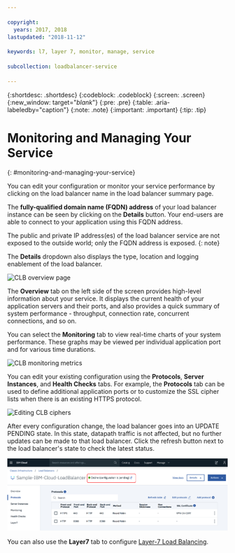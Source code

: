 ```yaml
---

copyright:
  years: 2017, 2018
lastupdated: "2018-11-12"

keywords: l7, layer 7, monitor, manage, service

subcollection: loadbalancer-service

---
```


{:shortdesc: .shortdesc}
{:codeblock: .codeblock}
{:screen: .screen}
{:new_window: target="_blank_"}
{:pre: .pre}
{:table: .aria-labeledby="caption"}
{:note: .note}
{:important: .important}
{:tip: .tip}

# Monitoring and Managing Your Service
{: #monitoring-and-managing-your-service}

You can edit your configuration or monitor your service performance by clicking on the load balancer name in the load balancer summary page.

The **fully-qualified domain name (FQDN) address** of your load balancer instance can be seen by clicking on the **Details** button. Your end-users are able to connect to your application using this FQDN address.

The public and private IP address(es) of the load balancer service are not exposed to the outside world; only the FQDN address is exposed.
{: note}

The **Details** dropdown also displays the type, location and logging enablement of the load balancer.

![CLB overview page](images/CLB_overview_page_PUP.png "CLB overview page")

The **Overview** tab on the left side of the screen provides high-level information about your service. It displays the current health of your application servers and their ports, and also provides a quick summary of system performance - throughput, connection rate, concurrent connections, and so on.

You can select the **Monitoring** tab to view real-time charts of your system performance. These graphs may be viewed per individual application port and for various time durations.

![CLB monitoring metrics](images/CLB_monitoring_metrics_PUP.png "CLB monitoring metrics")

You can edit your existing configuration using the **Protocols**, **Server Instances**, and **Health Checks** tabs. For example, the **Protocols** tab can be used to define additional application ports or to customize the SSL cipher lists when there is an existing HTTPS protocol.

![Editing CLB ciphers](images/CLB_ciphers_edit_PUP.png "Editing CLB ciphers")

After every configuration change, the load balancer goes into an UPDATE PENDING state. In this state, datapath traffic is not affected, but no further updates can be made to that load balancer. Click the refresh button next to the load balancer's state to check the latest status.

![CLB configuration pending](images/CLB_configuration_pending_PUP.png "CLB configuration pending")

You can also use the **Layer7** tab to configure [Layer-7 Load Balancing](/docs/loadbalancer-service?topic=loadbalancer-service-layer-7-load-balancing).
